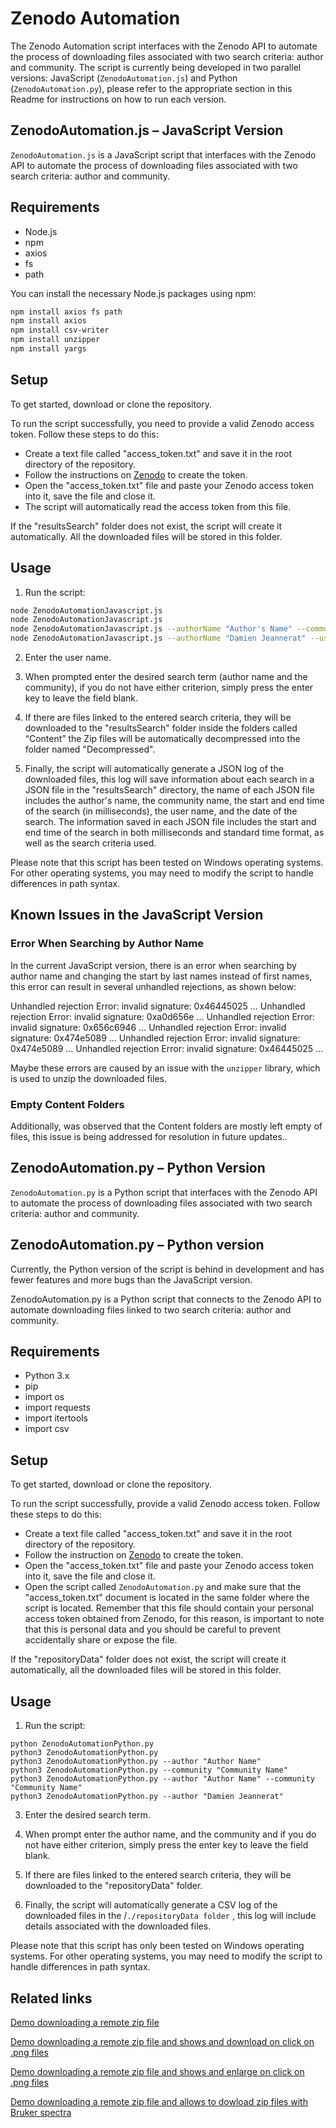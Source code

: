 # Zenodo Automation

The Zenodo Automation script interfaces with the Zenodo API to automate the process of downloading files associated with two search criteria: author and community. The script is currently being developed in two parallel versions: JavaScript (`ZenodoAutomation.js`) and Python (`ZenodoAutomation.py`), please refer to the appropriate section in this Readme for instructions on how to run each version.

## ZenodoAutomation.js – JavaScript Version

 `ZenodoAutomation.js` is a JavaScript script that interfaces with the Zenodo API to automate the process of downloading files associated with two search criteria: author and community.

## Requirements

- Node.js
- npm
- axios
- fs
- path

You can install the necessary Node.js packages using npm:

```bash
npm install axios fs path
npm install axios
npm install csv-writer
npm install unzipper
npm install yargs
```

## Setup

To get started, download or clone the repository.

To run the script successfully, you need to provide a valid Zenodo access token. Follow these steps to do this:
- Create a text file called "access_token.txt" and save it in the root directory of the repository.
- Follow the instructions on [Zenodo](https://developers.zenodo.org/#quickstart-upload) to create the token.
- Open the "access_token.txt" file and paste your Zenodo access token into it, save the file and close it.
- The script will automatically read the access token from this file.

If the "resultsSearch" folder does not exist, the script will create it automatically. All the downloaded files will be stored in this folder.

## Usage

1. Run the script:

```bash
node ZenodoAutomationJavascript.js
node ZenodoAutomationJavascript.js
node ZenodoAutomationJavascript.js --authorName "Author's Name" --communityName "Community Name" --userName "Your Name"
node ZenodoAutomationJavascript.js --authorName "Damien Jeannerat" --userName "DamienJeanneratAsUserName"
```

2. Enter the user name.

3. When prompted enter the desired search term (author name and the community), if you do not have either criterion, simply press the enter key to leave the field blank.

4. If there are files linked to the entered search criteria, they will be downloaded to the "resultsSearch" folder inside the folders called “Content” the Zip files will be automatically decompressed into the folder named "Decompressed".

5. Finally, the script will automatically generate a JSON log of the downloaded files, this log will save information about each search in a JSON file in the "resultsSearch" directory, the name of each JSON file includes the author's name, the community name, the start and end time of the search (in milliseconds), the user name, and the date of the search. The information saved in each JSON file includes the start and end time of the search in both milliseconds and standard time format, as well as the search criteria used.

Please note that this script has been tested on Windows operating systems. For other operating systems, you may need to modify the script to handle differences in path syntax.

## Known Issues in the JavaScript Version

### Error When Searching by Author Name

In the current JavaScript version, there is an error when searching by author name and changing the start by last names instead of first names, this error can result in several unhandled rejections, as shown below:

Unhandled rejection Error: invalid signature: 0x46445025 ... Unhandled rejection Error: invalid signature: 0xa0d656e ... Unhandled rejection Error: invalid signature: 0x656c6946 ... Unhandled rejection Error: invalid signature: 0x474e5089 ... Unhandled rejection Error: invalid signature: 0x474e5089 ... Unhandled rejection Error: invalid signature: 0x46445025 ...

Maybe these errors are caused by an issue with the `unzipper` library, which is used to unzip the downloaded files.

### Empty Content Folders

Additionally, was observed that the Content folders are mostly left empty of files, this issue is being addressed for resolution in future updates..

## ZenodoAutomation.py – Python Version

 `ZenodoAutomation.py` is a Python script that interfaces with the Zenodo API to automate the process of downloading files associated with two search criteria: author and community.

## ZenodoAutomation.py – Python version
Currently, the Python version of the script is behind in development and has fewer features and more bugs than the JavaScript version.

ZenodoAutomation.py  is a Python script that connects to the Zenodo API to automate downloading files linked to two search criteria: author and community.

## Requirements

- Python 3.x
- pip
- import os
- import requests
- import itertools
- import csv

## Setup

To get started, download or clone the repository.

To run the script successfully, provide a valid Zenodo access token. Follow these steps to do this:
- Create a text file called "access_token.txt" and save it in the root directory of the repository.
- Follow the instruction on [Zenodo](https://developers.zenodo.org/#quickstart-upload) to create the token.
- Open the "access_token.txt" file and paste your Zenodo access token into it, save the file and close it.
- Open the script called `ZenodoAutomation.py` and make sure that the "access_token.txt" document is located in the same folder where the script is located. Remember that this file should contain your personal access token obtained from Zenodo, for this reason, is important to note that this is personal data and you should be careful to prevent accidentally share or expose the file.

If the "repositoryData" folder does not exist, the script will create it automatically, all the downloaded files will be stored in this folder.

## Usage

1. Run the script:
   
```
python ZenodoAutomationPython.py
python3 ZenodoAutomationPython.py
python3 ZenodoAutomationPython.py --author "Author Name" 
python3 ZenodoAutomationPython.py --community "Community Name"
python3 ZenodoAutomationPython.py --author "Author Name" --community "Community Name"
python3 ZenodoAutomationPython.py --author "Damien Jeannerat" 

```

3. Enter the desired search term.

4. When prompt enter the author name, and the community and if you do not have either criterion, simply press the enter key to leave the field blank.

5. If there are files linked to the entered search criteria, they will be downloaded to the "repositoryData" folder.

6. Finally, the script will automatically generate a CSV log of the downloaded files in the /`./repositoryData folder` , this log will include details associated with the downloaded files.

Please note that this script has only been tested on Windows operating systems. For other operating systems, you may need to modify the script to handle differences in path syntax.

## Related links

[Demo downloading a remote zip file](html/demoListFilesFromZip.html)

[Demo downloading a remote zip file and shows and download on click on .png files](html/demoListFilesAndShowsPNG.html)

[Demo downloading a remote zip file and shows and enlarge on click on .png files](html/demoZoomImages.html)

[Demo downloading a remote zip file and allows to dowload zip files with Bruker spectra](html/zipBrukerDataFromRepository.html)